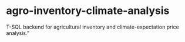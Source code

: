 # agro-inventory-climate-analysis
T-SQL backend for agricultural inventory and climate-expectation price analysis.”

